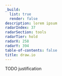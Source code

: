 ```yaml
---
_build:
  list: true
  render: false
description: lorem ipsum
radarIndex: 37
radarSection: tools
radarTier: hold
radarX: 258
radarY: 394
table-of-contents: false
title: draw.io
---
```


TODO justification
